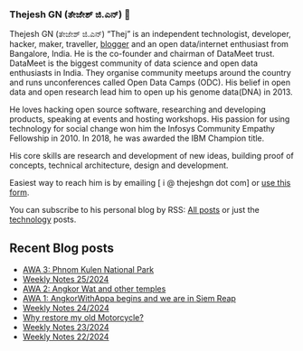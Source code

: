 ### Thejesh GN (ತೇಜೇಶ್ ಜಿ.ಎನ್) 👋

Thejesh GN (ತೇಜೇಶ್ ಜಿ.ಎನ್) “Thej” is an independent technologist, developer, hacker, maker, traveller, [blogger](https://thejeshgn.com/) and an open data/internet enthusiast from Bangalore, India. He is the co-founder and chairman of DataMeet trust. DataMeet is the biggest community of data science and open data enthusiasts in India. They organise community meetups around the country and runs unconferences called Open Data Camps (ODC). His belief in open data and open research lead him to open up his genome data(DNA) in 2013.

He loves hacking open source software, researching and developing products, speaking at events and hosting workshops. His passion for using technology for social change won him the Infosys Community Empathy Fellowship in 2010. In 2018, he was awarded the IBM Champion title.

His core skills are research and development of new ideas, building proof of concepts, technical architecture, design and development.

Easiest way to reach him is by emailing [ i @ thejeshgn dot com] or [use this form](https://thejeshgn.com/contact/).

You can subscribe to his personal blog by RSS: [All posts](https://feeds.thejeshgn.com/thejeshgn) or just the [technology](https://feeds.thejeshgn.com/technology) posts.

## Recent Blog posts
<!-- BLOG-POST-LIST:START -->
- [AWA 3: Phnom Kulen National Park](https://thejeshgn.com/2024/06/22/awa-3-phnom-kulen-national-park/)
- [Weekly Notes 25/2024](https://thejeshgn.com/2024/06/21/weekly-notes-25-2024/)
- [AWA 2: Angkor Wat and other temples](https://thejeshgn.com/2024/06/21/awa-2-angkor-wat-and-other-temples/)
- [AWA 1: AngkorWithAppa begins and we are in Siem Reap](https://thejeshgn.com/2024/06/20/awa-1-angkorwithappa-begins-and-we-are-in-siem-reap/)
- [Weekly Notes 24/2024](https://thejeshgn.com/2024/06/14/weekly-notes-24-2024/)
- [Why restore my old Motorcycle?](https://thejeshgn.com/2024/06/11/why-restore-my-old-motorcycle/)
- [Weekly Notes 23/2024](https://thejeshgn.com/2024/06/07/weekly-notes-23-2024/)
- [Weekly Notes 22/2024](https://thejeshgn.com/2024/05/31/weekly-notes-22-2024/)
<!-- BLOG-POST-LIST:END -->
